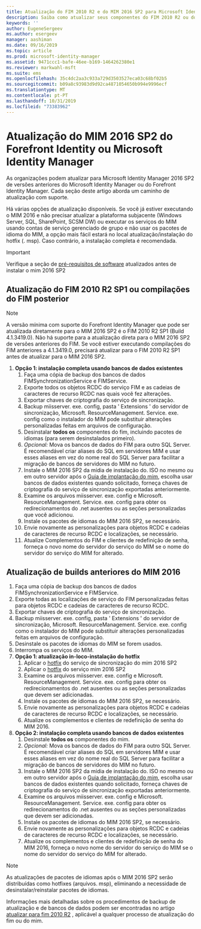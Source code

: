 ```yaml
---
title: Atualização do FIM 2010 R2 e do MIM 2016 SP2 para Microsoft Identity Manager 2016 Service Pack 2 | Microsoft Docs
description: Saiba como atualizar seus componentes do FIM 2010 R2 ou do MIM 2016 SP2 e, em seguida, instale os componentes que são novos no MIM 2016.
keywords: ''
author: EugeneSergeev
ms.author: esergeev
manager: aashiman
ms.date: 09/16/2019
ms.topic: article
ms.prod: microsoft-identity-manager
ms.assetid: 9471ccc1-bafe-46ee-b169-1464262380e1
ms.reviewer: markwahl-msft
ms.suite: ems
ms.openlocfilehash: 35c4dc2aa3c933a729d3503527eca03c68bf02b5
ms.sourcegitcommit: b09a8c93983d9d92ca4871054650b994e9996ecf
ms.translationtype: MT
ms.contentlocale: pt-PT
ms.lasthandoff: 10/31/2019
ms.locfileid: "73383962"
---
```

# <a name="mim-2016-sp2-upgrade--from-forefront-identity--or-microsoft-identity-manager"></a>Atualização do MIM 2016 SP2 do Forefront Identity ou Microsoft Identity Manager

As organizações podem atualizar para Microsoft Identity Manager 2016 SP2 de versões anteriores do Microsoft Identity Manager ou do Forefront Identity Manager.  Cada seção deste artigo aborda um caminho de atualização com suporte.

Há várias opções de atualização disponíveis. Se você já estiver executando o MIM 2016 e não precisar atualizar a plataforma subjacente (Windows Server, SQL, SharePoint, SCSM DW) ou executar os serviços do MIM usando contas de serviço gerenciado de grupo e não usar os pacotes de idioma do MIM, a opção mais fácil estará no local atualização/instalação do hotfix (. msp). Caso contrário, a instalação completa é recomendada.

> [!IMPORTANT]
> Verifique a seção de [pré-requisitos de software](prepare-server-ws2016.md#software-prerequisites) atualizados antes de instalar o mim 2016 SP2

## <a name="upgrade-from-fim-2010-r2-sp1-or-later-fim-builds"></a>Atualização do FIM 2010 R2 SP1 ou compilações do FIM posterior

> [!NOTE]
A versão mínima com suporte do Forefront Identity Manager que pode ser atualizada diretamente para o MIM 2016 SP2 é o FIM 2010 R2 SP1 (Build 4.1.3419.0). Não há suporte para a atualização direta para o MIM 2016 SP2 de versões anteriores do FIM. Se você estiver executando compilações do FIM anteriores a 4.1.3419.0, precisará atualizar para o FIM 2010 R2 SP1 antes de atualizar para o MIM 2016 SP2.

1. **Opção 1: instalação completa usando bancos de dados existentes**
    1. Faça uma cópia de backup dos bancos de dados FIMSynchronizationService e FIMService.
    1. Exporte todos os objetos RCDC do serviço FIM e as cadeias de caracteres de recurso RCDC nas quais você fez alterações.
    1. Exportar chaves de criptografia do serviço de sincronização.
    1. Backup miisserver. exe. config, pasta ' Extensions ' do servidor de sincronização, Microsoft. ResourceManagement. Service. exe. config como o instalador do MIM pode substituir alterações personalizadas feitas em arquivos de configuração.
    1. Desinstalar **todos os** componentes do fim, incluindo pacotes de idiomas (para serem desinstalados primeiro).
    1. *Opcional:* Mova os bancos de dados do FIM para outro SQL Server. É recomendável criar aliases do SQL em servidores MIM e usar esses aliases em vez do nome real do SQL Server para facilitar a migração de bancos de servidores do MIM no futuro.
    1. Instale o MIM 2016 SP2 da mídia de instalação do. ISO no mesmo ou em outro servidor após o [Guia de implantação do mim](microsoft-identity-manager-deploy.md), escolha usar bancos de dados existentes quando solicitado, forneça chaves de criptografia do serviço de sincronização exportadas anteriormente.
    1. Examine os arquivos miisserver. exe. config e Microsoft. ResourceManagement. Service. exe. config para obter os redirecionamentos do .net ausentes ou as seções personalizadas que você adicionou.
    1. Instale os pacotes de idiomas do MIM 2016 SP2, se necessário.
    1. Envie novamente as personalizações para objetos RCDC e cadeias de caracteres de recurso RCDC e localizações, se necessário.
    1. Atualize Complementos do FIM e clientes de redefinição de senha, forneça o novo nome do servidor do serviço do MIM se o nome do servidor do serviço do MIM for alterado.
    
## <a name="upgrade-from-previous-mim-2016-builds"></a>Atualização de builds anteriores do MIM 2016
1. Faça uma cópia de backup dos bancos de dados FIMSynchronizationService e FIMService.
1. Exporte todas as localizações de serviço do FIM personalizadas feitas para objetos RCDC e cadeias de caracteres de recurso RCDC.
1. Exportar chaves de criptografia do serviço de sincronização.
1. Backup miisserver. exe. config, pasta ' Extensions ' do servidor de sincronização, Microsoft. ResourceManagement. Service. exe. config como o instalador do MIM pode substituir alterações personalizadas feitas em arquivos de configuração.
1. Desinstale os pacotes de idiomas do MIM se forem usados.
1. Interrompa os serviços do MIM.
1. **Opção 1: atualização in-loco-instalação do hotfix**
    1. Aplicar o [hotfix](https://www.microsoft.com/download/details.aspx?id=100412) do serviço de sincronização do mim 2016 SP2
    1. Aplicar o [hotfix](https://www.microsoft.com/download/details.aspx?id=100412) do serviço mim 2016 SP2
    1. Examine os arquivos miisserver. exe. config e Microsoft. ResourceManagement. Service. exe. config para obter os redirecionamentos do .net ausentes ou as seções personalizadas que devem ser adicionadas.
    1. Instale os pacotes de idiomas do MIM 2016 SP2, se necessário.
    1. Envie novamente as personalizações para objetos RCDC e cadeias de caracteres de recurso RCDC e localizações, se necessário.
    1. Atualize os complementos e clientes de redefinição de senha do MIM 2016.
1. **Opção 2: instalação completa usando bancos de dados existentes**
    1. Desinstale **todos os** componentes do mim.
    1. *Opcional:* Mova os bancos de dados do FIM para outro SQL Server. É recomendável criar aliases do SQL em servidores MIM e usar esses aliases em vez do nome real do SQL Server para facilitar a migração de bancos de servidores do MIM no futuro.
    1. Instale o MIM 2016 SP2 da mídia de instalação do. ISO no mesmo ou em outro servidor após o [Guia de implantação do mim](microsoft-identity-manager-deploy.md), escolha usar bancos de dados existentes quando solicitado, forneça chaves de criptografia do serviço de sincronização exportadas anteriormente.
    1. Examine os arquivos miisserver. exe. config e Microsoft. ResourceManagement. Service. exe. config para obter os redirecionamentos do .net ausentes ou as seções personalizadas que devem ser adicionadas.
    1. Instale os pacotes de idiomas do MIM 2016 SP2, se necessário.
    1. Envie novamente as personalizações para objetos RCDC e cadeias de caracteres de recurso RCDC e localizações, se necessário.
    1. Atualize os complementos e clientes de redefinição de senha do MIM 2016, forneça o novo nome do servidor do serviço do MIM se o nome do servidor do serviço do MIM for alterado.

> [!NOTE]
As atualizações de pacotes de idiomas após o MIM 2016 SP2 serão distribuídas como hotfixes (arquivos. msp), eliminando a necessidade de desinstalar/reinstalar pacotes de idiomas.

Informações mais detalhadas sobre os procedimentos de backup de atualização e de bancos de dados podem ser encontradas no artigo [atualizar para fim 2010 R2](https://docs.microsoft.com/previous-versions/mim/jj134291%28v%3dws.10%29) , aplicável a qualquer processo de atualização do fim ou do mim.
